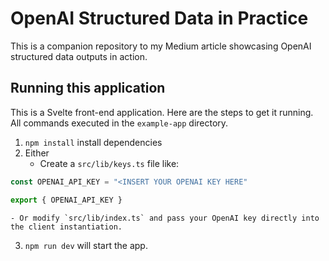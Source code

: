 # OpenAI Structured Data in Practice

This is a companion repository to my Medium article showcasing OpenAI structured data outputs in action.

## Running this application

This is a Svelte front-end application. Here are the steps to get it running. All commands executed in the `example-app` directory.

1. `npm install` install dependencies
2. Either
    - Create a `src/lib/keys.ts` file like:

```typescript
const OPENAI_API_KEY = "<INSERT YOUR OPENAI KEY HERE"

export { OPENAI_API_KEY }
```

    - Or modify `src/lib/index.ts` and pass your OpenAI key directly into the client instantiation.

3. `npm run dev` will start the app.